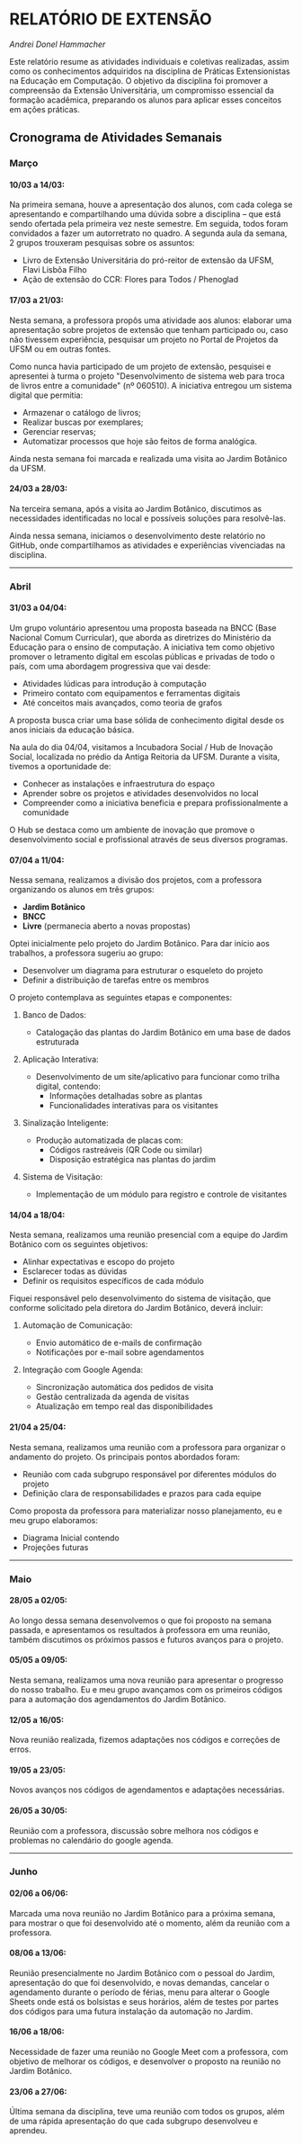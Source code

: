# RELATÓRIO DE EXTENSÃO
*Andrei Donel Hammacher*

Este relatório resume as atividades individuais e coletivas realizadas, assim como os conhecimentos adquiridos na disciplina de Práticas Extensionistas na Educação em Computação. O objetivo da disciplina foi promover a compreensão da Extensão Universitária, um compromisso essencial da formação acadêmica, preparando os alunos para aplicar esses conceitos em ações práticas.

## Cronograma de Atividades Semanais
### Março
#### 10/03 a 14/03: 
Na primeira semana, houve a apresentação dos alunos, com cada colega se apresentando e compartilhando uma dúvida sobre a disciplina – que está sendo ofertada pela primeira vez neste semestre. Em seguida, todos foram convidados a fazer um autorretrato no quadro.
A segunda aula da semana, 2 grupos trouxeram pesquisas sobre os assuntos:
-   Livro de Extensão Universitária do pró-reitor de extensão da UFSM, Flavi Lisbôa Filho    
-   Ação de extensão do CCR: Flores para Todos / Phenoglad

#### 17/03 a 21/03:
Nesta semana, a professora propôs uma atividade aos alunos: elaborar uma apresentação sobre projetos de extensão que tenham participado ou, caso não tivessem experiência, pesquisar um projeto no Portal de Projetos da UFSM ou em outras fontes.

Como nunca havia participado de um projeto de extensão, pesquisei e apresentei à turma o projeto "Desenvolvimento de sistema web para troca de livros entre a comunidade" (nº 060510). A iniciativa entregou um sistema digital que permitia:
- Armazenar o catálogo de livros;
- Realizar buscas por exemplares;
- Gerenciar reservas;
- Automatizar processos que hoje são feitos de forma analógica.

Ainda nesta semana foi marcada e realizada uma visita ao Jardim Botânico da UFSM.

#### 24/03 a 28/03:
Na terceira semana, após a visita ao Jardim Botânico, discutimos as necessidades identificadas no local e possíveis soluções para resolvê-las.

Ainda nessa semana, iniciamos o desenvolvimento deste relatório no GitHub, onde compartilhamos as atividades e experiências vivenciadas na disciplina.

---
### Abril
#### 31/03 a 04/04:
Um grupo voluntário apresentou uma proposta baseada na BNCC (Base Nacional Comum Curricular), que aborda as diretrizes do Ministério da Educação para o ensino de computação. A iniciativa tem como objetivo promover o letramento digital em escolas públicas e privadas de todo o país, com uma abordagem progressiva que vai desde:
- Atividades lúdicas para introdução à computação
- Primeiro contato com equipamentos e ferramentas digitais
- Até conceitos mais avançados, como teoria de grafos

A proposta busca criar uma base sólida de conhecimento digital desde os anos iniciais da educação básica.

Na aula do dia 04/04, visitamos a Incubadora Social / Hub de Inovação Social, localizada no prédio da Antiga Reitoria da UFSM. Durante a visita, tivemos a oportunidade de:

- Conhecer as instalações e infraestrutura do espaço
- Aprender sobre os projetos e atividades desenvolvidos no local
- Compreender como a iniciativa beneficia e prepara profissionalmente a comunidade

O Hub se destaca como um ambiente de inovação que promove o desenvolvimento social e profissional através de seus diversos programas.
 
#### 07/04 a 11/04:
Nessa semana, realizamos a divisão dos projetos, com a professora organizando os alunos em três grupos:

- **Jardim Botânico**
- **BNCC**
- **Livre** (permanecia aberto a novas propostas)

Optei inicialmente pelo projeto do Jardim Botânico. Para dar início aos trabalhos, a professora sugeriu ao grupo:

- Desenvolver um diagrama para estruturar o esqueleto do projeto
- Definir a distribuição de tarefas entre os membros

O projeto contemplava as seguintes etapas e componentes:

1. Banco de Dados:
   - Catalogação das plantas do Jardim Botânico em uma base de dados estruturada

2. Aplicação Interativa:
   - Desenvolvimento de um site/aplicativo para funcionar como trilha digital, contendo:
     - Informações detalhadas sobre as plantas
     - Funcionalidades interativas para os visitantes

3. Sinalização Inteligente:
   - Produção automatizada de placas com:
     - Códigos rastreáveis (QR Code ou similar)
     - Disposição estratégica nas plantas do jardim

4. Sistema de Visitação:
   - Implementação de um módulo para registro e controle de visitantes

#### 14/04 a 18/04: 
Nesta semana, realizamos uma reunião presencial com a equipe do Jardim Botânico com os seguintes objetivos:
- Alinhar expectativas e escopo do projeto
- Esclarecer todas as dúvidas
- Definir os requisitos específicos de cada módulo

Fiquei responsável pelo desenvolvimento do sistema de visitação, que conforme solicitado pela diretora do Jardim Botânico, deverá incluir:

1. Automação de Comunicação:
   - Envio automático de e-mails de confirmação
   - Notificações por e-mail sobre agendamentos

2. Integração com Google Agenda:
   - Sincronização automática dos pedidos de visita
   - Gestão centralizada da agenda de visitas
   - Atualização em tempo real das disponibilidades
 
#### 21/04 a 25/04: 
Nesta semana, realizamos uma reunião com a professora para organizar o andamento do projeto. Os principais pontos abordados foram:
- Reunião com cada subgrupo responsável por diferentes módulos do projeto
- Definição clara de responsabilidades e prazos para cada equipe

Como proposta da professora para materializar nosso planejamento, eu e meu grupo elaboramos:
- Diagrama Inicial contendo
- Projeções futuras

---
### Maio 
#### 28/05 a 02/05: 
Ao longo dessa semana desenvolvemos o que foi proposto na semana passada, e apresentamos os resultados à professora em uma reunião, também discutimos os próximos passos e futuros avanços para o projeto.

#### 05/05 a 09/05: 
Nesta semana, realizamos uma nova reunião para apresentar o progresso do nosso trabalho. Eu e meu grupo avançamos com os primeiros códigos para a automação dos agendamentos do Jardim Botânico.

#### 12/05 a 16/05: 
Nova reunião realizada, fizemos adaptações nos códigos e correções de erros.

#### 19/05 a 23/05: 
Novos avanços nos códigos de agendamentos e adaptações necessárias.

#### 26/05 a 30/05: 
Reunião com a professora, discussão sobre melhora nos códigos e problemas no calendário do google agenda.

---
### Junho
#### 02/06 a 06/06: 
Marcada uma nova reunião no Jardim Botânico para a próxima semana, para mostrar o que foi desenvolvido até o momento, além da reunião com a professora.

#### 08/06 a 13/06: 
Reunião presencialmente no Jardim Botânico com o pessoal do Jardim, apresentação do que foi desenvolvido, e novas demandas, cancelar o agendamento durante o período de férias, menu para alterar o Google Sheets onde está os bolsistas e seus horários, além de testes por partes dos códigos para uma futura instalação da automação no Jardim.

#### 16/06 a 18/06: 
Necessidade de fazer uma reunião no Google Meet com a professora, com objetivo de melhorar os códigos, e desenvolver o proposto na reunião no Jardim Botânico.

#### 23/06 a 27/06:  
Última semana da disciplina, teve uma reunião com todos os grupos, além de uma rápida apresentação do que cada subgrupo desenvolveu e aprendeu.
